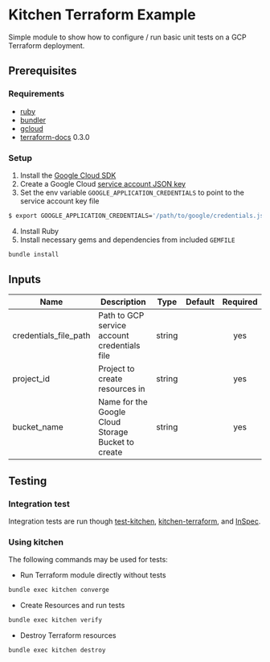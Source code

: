 # Kitchen Terraform Example

Simple module to show how to configure / run basic unit tests on a GCP Terraform deployment.

## Prerequisites

### Requirements
- [ruby](https://www.ruby-lang.org/en/documentation/installation/)
- [bundler](https://github.com/bundler/bundler)
- [gcloud](https://cloud.google.com/sdk/install)
- [terraform-docs](https://github.com/segmentio/terraform-docs/releases) 0.3.0

### Setup
1. Install the  [Google Cloud SDK](https://cloud.google.com/sdk/docs/)
2. Create a Google Cloud [service account JSON key](https://cloud.google.com/iam/docs/creating-managing-service-account-keys)
3. Set the env variable `GOOGLE_APPLICATION_CREDENTIALS` to point to the service account key file
```bash
$ export GOOGLE_APPLICATION_CREDENTIALS='/path/to/google/credentials.json'
```
4. Install Ruby
5. Install necessary gems and dependencies from included `GEMFILE`
```sh
bundle install
```

## Inputs
| Name | Description | Type | Default | Required |
|------|-------------|:----:|:-----:|:-----:|
| credentials\_file\_path | Path to GCP service account credentials file | string | | yes |
| project\_id | Project to create resources in | string |  | yes |
| bucket\_name | Name for the Google Cloud Storage Bucket to create | string |  | yes |

## Testing

### Integration test
Integration tests are run though [test-kitchen](https://github.com/test-kitchen/test-kitchen), [kitchen-terraform](https://github.com/newcontext-oss/kitchen-terraform), and [InSpec](https://github.com/inspec/inspec).

### Using kitchen
The following commands may be used for tests:
- Run Terraform module directly without tests
```sh
bundle exec kitchen converge
```
- Create Resources and run tests
```sh
bundle exec kitchen verify
```
- Destroy Terraform resources
```sh
bundle exec kitchen destroy
```
